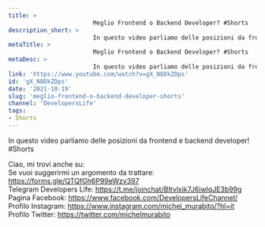 ```yaml
---
title: > 
                        Meglio Frontend o Backend Developer? #Shorts
description_short: > 
                        In questo video parliamo delle posizioni da frontend e backend developer! #Shorts Ciao, mi trovi anche su: Se vuoi suggerirmi un ...
metaTitle: > 
                        Meglio Frontend o Backend Developer? #Shorts
metaDesc: > 
                        In questo video parliamo delle posizioni da frontend e backend developer! #Shorts Ciao, mi trovi anche su: Se vuoi suggerirmi un ...
link: 'https://www.youtube.com/watch?v=gX_N8DkZDps'
id: 'gX_N8DkZDps'
date: '2021-10-19'
slug: 'meglio-frontend-o-backend-developer-shorts'
channel: 'DevelopersLife'
tags: 
- Shorts
---
```

In questo video parliamo delle posizioni da frontend e backend developer! #Shorts  
  
Ciao, mi trovi anche su:  
Se vuoi suggerirmi un argomento da trattare: https://forms.gle/QTQfGh6P99eWzv397  
Telegram Developers Life: https://t.me/joinchat/BItvlxik7J6iwIqJE3b99g  
Pagina Facebook: https://www.facebook.com/DevelopersLifeChannel/  
Profilo Instagram: https://www.instagram.com/michel_murabito/?hl=it  
Profilo Twitter: https://twitter.com/michelmurabito​